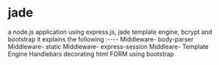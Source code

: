 # jade
a node.js application using express.js, jade template engine, bcrypt and bootstrap
it explains the following :----
   Middleware- body-parser
   Middleware- static
   Middleware- express-session
   Middleare-  Template Engine Handlebars
   decorating html FORM using bootstrap



